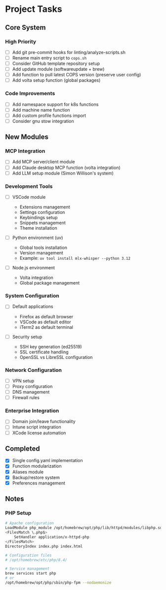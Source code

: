 # Project Tasks

## Core System

### High Priority

- [ ] Add git pre-commit hooks for linting/analyze-scripts.sh
- [ ] Rename main entry script to `cops.sh`
- [ ] Consider GitHub template repository setup
- [ ] Add update module (softwareupdate + brew)
- [ ] Add function to pull latest COPS version (preserve user config)
- [ ] Add volta setup function (global packages)

### Code Improvements

- [ ] Add namespace support for k8s functions
- [ ] Add machine name function
- [ ] Add custom profile functions import
- [ ] Consider gnu stow integration

## New Modules

### MCP Integration

- [ ] Add MCP server/client module
- [ ] Add Claude desktop MCP function (volta integration)
- [ ] Add LLM setup module (Simon Willison's system)

### Development Tools

- [ ] VSCode module
  - Extensions management
  - Settings configuration
  - Keybindings setup
  - Snippets management
  - Theme installation

- [ ] Python environment (uv)
  - Global tools installation
  - Version management
  - Example: `uv tool install mlx-whisper --python 3.12`

- [ ] Node.js environment
  - Volta integration
  - Global package management

### System Configuration

- [ ] Default applications
  - Firefox as default browser
  - VSCode as default editor
  - iTerm2 as default terminal

- [ ] Security setup
  - SSH key generation (ed25519)
  - SSL certificate handling
  - OpenSSL vs LibreSSL configuration

### Network Configuration

- [ ] VPN setup
- [ ] Proxy configuration
- [ ] DNS management
- [ ] Firewall rules

### Enterprise Integration

- [ ] Domain join/leave functionality
- [ ] Intune script integration
- [ ] XCode license automation

## Completed

- [x] Single config.yaml implementation
- [x] Function modularization
- [x] Aliases module
- [x] Backup/restore system
- [x] Preferences management

## Notes

### PHP Setup

```sh
# Apache configuration
LoadModule php_module /opt/homebrew/opt/php/lib/httpd/modules/libphp.so
<FilesMatch \.php$>
    SetHandler application/x-httpd-php
</FilesMatch>
DirectoryIndex index.php index.html

# Configuration files
# /opt/homebrew/etc/php/8.4/

# Service management
brew services start php
# or
/opt/homebrew/opt/php/sbin/php-fpm --nodaemonize
```
